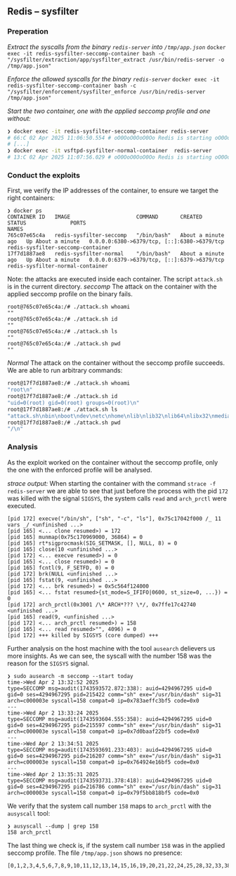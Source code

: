 ## Redis – sysfilter

### Preperation

_Extract the syscalls from the binary `redis-server` into `/tmp/app.json`_
`docker exec -it redis-sysfilter-seccomp-container bash -c "/sysfilter/extraction/app/sysfilter_extract /usr/bin/redis-server -o /tmp/app.json"`

_Enforce the allowed syscalls for the binary `redis-server`_
`docker exec -it redis-sysfilter-seccomp-container bash -c "/sysfilter/enforcement/sysfilter_enforce /usr/bin/redis-server /tmp/app.json"`

_Start the two container, one with the applied seccomp profile and one without:_

```bash
❯ docker exec -it redis-sysfilter-seccomp-container redis-server
# 66:C 02 Apr 2025 11:06:50.554 # oO0OoO0OoO0Oo Redis is starting oO0OoO0OoO0Oo
# [...]
❯ docker exec -it vsftpd-sysfilter-normal-container  redis-server
# 13:C 02 Apr 2025 11:07:56.029 # oO0OoO0OoO0Oo Redis is starting oO0OoO0OoO0Oo
```

### Conduct the exploits

First, we verify the IP addresses of the container, to ensure we target the right containers:

```
❯ docker ps
CONTAINER ID   IMAGE                     COMMAND       CREATED              STATUS              PORTS                                         NAMES
765c07e65c4a   redis-sysfilter-seccomp   "/bin/bash"   About a minute ago   Up About a minute   0.0.0.0:6380->6379/tcp, [::]:6380->6379/tcp   redis-sysfilter-seccomp-container
17f7d1887ae8   redis-sysfilter-normal    "/bin/bash"   About a minute ago   Up About a minute   0.0.0.0:6379->6379/tcp, [::]:6379->6379/tcp   redis-sysfilter-normal-container
```

Note: the attacks are executed inside each container. The script `attack.sh` is in the current directory.
_seccomp_
The attack on the container with the applied seccomp profile on the binary fails.

```
root@765c07e65c4a:/# ./attack.sh whoami
""
root@765c07e65c4a:/# ./attack.sh id
""
root@765c07e65c4a:/# ./attack.sh ls
""
root@765c07e65c4a:/# ./attack.sh pwd
""
```

_Normal_
The attack on the container without the seccomp profile succeeds. We are able to run arbitrary commands:

```bash
root@17f7d1887ae8:/# ./attack.sh whoami
"root\n"
root@17f7d1887ae8:/# ./attack.sh id
"uid=0(root) gid=0(root) groups=0(root)\n"
root@17f7d1887ae8:/# ./attack.sh ls
"attack.sh\nbin\nboot\ndev\netc\nhome\nlib\nlib32\nlib64\nlibx32\nmedia\nmnt\nopt\nproc\nroot\nrun\nsbin\nsrv\nsys\nsysfilter\ntmp\nusr\nvar\n"
root@17f7d1887ae8:/# ./attack.sh pwd
"/\n"
```

### Analysis

As the exploit worked on the container without the seccomp profile, only the one with the enforced profile will be analysed.

_strace output:_
When starting the container with the command `strace -f redis-server` we are able to see that just before the process with the pid `172` was killed with the signal `SIGSYS`, the system calls `read` and `arch_prctl` were executed.

```
[pid 172] execve("/bin/sh", ["sh", "-c", "ls"], 0x75c17042f000 /_ 11 vars _/ <unfinished ...>
[pid 165] <... clone resumed>) = 172
[pid 165] munmap(0x75c170969000, 36864) = 0
[pid 165] rt*sigprocmask(SIG_SETMASK, [], NULL, 8) = 0
[pid 165] close(10 <unfinished ...>
[pid 172] <... execve resumed>) = 0
[pid 165] <... close resumed>) = 0
[pid 165] fcntl(9, F_SETFD, 0) = 0
[pid 172] brk(NULL <unfinished ...>
[pid 165] fstat(9, <unfinished ...>
[pid 172] <... brk resumed>) = 0x5c564f124000
[pid 165] <... fstat resumed>{st_mode=S_IFIFO|0600, st_size=0, ...}) = 0
[pid 172] arch_prctl(0x3001 /\* ARCH*??? \*/, 0x7ffe17c42740 <unfinished ...>
[pid 165] read(9, <unfinished ...>
[pid 172] <... arch_prctl resumed>) = 158
[pid 165] <... read resumed>"", 4096) = 0
[pid 172] +++ killed by SIGSYS (core dumped) +++
```

Further analysis on the host machine with the tool `ausearch` delievers us more insights.
As we can see, the syscall with the number 158 was the reason for the `SIGSYS` signal.

```
❯ sudo ausearch -m seccomp --start today
time->Wed Apr 2 13:32:52 2025
type=SECCOMP msg=audit(1743593572.872:338): auid=4294967295 uid=0 gid=0 ses=4294967295 pid=215422 comm="sh" exe="/usr/bin/dash" sig=31 arch=c000003e syscall=158 compat=0 ip=0x783aeffc3bf5 code=0x0
---
time->Wed Apr 2 13:33:24 2025
type=SECCOMP msg=audit(1743593604.555:358): auid=4294967295 uid=0 gid=0 ses=4294967295 pid=215597 comm="sh" exe="/usr/bin/dash" sig=31 arch=c000003e syscall=158 compat=0 ip=0x7d0baaf22bf5 code=0x0
---
time->Wed Apr 2 13:34:51 2025
type=SECCOMP msg=audit(1743593691.233:403): auid=4294967295 uid=0 gid=0 ses=4294967295 pid=216207 comm="sh" exe="/usr/bin/dash" sig=31 arch=c000003e syscall=158 compat=0 ip=0x764924e16bf5 code=0x0
---
time->Wed Apr 2 13:35:31 2025
type=SECCOMP msg=audit(1743593731.378:418): auid=4294967295 uid=0 gid=0 ses=4294967295 pid=216786 comm="sh" exe="/usr/bin/dash" sig=31 arch=c000003e syscall=158 compat=0 ip=0x79f5bb818bf5 code=0x0
```

We verify that the system call number `158` maps to `arch_prctl` with the `ausyscall` tool:

```
❯ ausyscall --dump | grep 158
158 arch_prctl
```

The last thing we check is, if the system call number `158` was in the applied seccomp profile. The file `/tmp/app.json` shows no presence:

```
[0,1,2,3,4,5,6,7,8,9,10,11,12,13,14,15,16,19,20,21,22,24,25,28,32,33,38,39,41,42,43,44,45,46,47,48,49,50,51,52,54,55,56,59,60,61,62,63,72,73,74,75,76,77,79,80,81,82,83,84,85,87,89,90,96,98,99,102,104,105,106,109,112,113,114,116,117,119,131,142,143,144,145,146,147,157,186,201,202,203,204,213,217,218,228,230,231,232,233,234,257,262,273,277,292,293,302,307,309]
```
